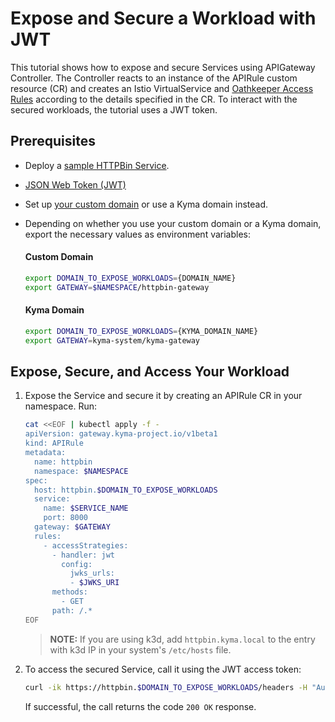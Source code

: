 # Expose and Secure a Workload with JWT

This tutorial shows how to expose and secure Services using APIGateway Controller. The Controller reacts to an instance of the APIRule custom resource (CR) and creates an Istio VirtualService and [Oathkeeper Access Rules](https://www.ory.sh/docs/oathkeeper/api-access-rules) according to the details specified in the CR. To interact with the secured workloads, the tutorial uses a JWT token.

## Prerequisites

* Deploy a [sample HTTPBin Service](../01-00-create-workload.md).
* [JSON Web Token (JWT)](./01-51-get-jwt.md)
* Set up [your custom domain](../01-10-setup-custom-domain-for-workload.md) or use a Kyma domain instead. 
* Depending on whether you use your custom domain or a Kyma domain, export the necessary values as environment variables:
  
  <!-- tabs:start -->
  #### **Custom Domain**
      
  ```bash
  export DOMAIN_TO_EXPOSE_WORKLOADS={DOMAIN_NAME}
  export GATEWAY=$NAMESPACE/httpbin-gateway
  ```
  #### **Kyma Domain**

  ```bash
  export DOMAIN_TO_EXPOSE_WORKLOADS={KYMA_DOMAIN_NAME}
  export GATEWAY=kyma-system/kyma-gateway
  ```
  <!-- tabs:end --> 

## Expose, Secure, and Access Your Workload

1. Expose the Service and secure it by creating an APIRule CR in your namespace. Run:

    ```bash
    cat <<EOF | kubectl apply -f -
    apiVersion: gateway.kyma-project.io/v1beta1
    kind: APIRule
    metadata:
      name: httpbin
      namespace: $NAMESPACE
    spec:
      host: httpbin.$DOMAIN_TO_EXPOSE_WORKLOADS   
      service:
        name: $SERVICE_NAME
        port: 8000
      gateway: $GATEWAY
      rules:
        - accessStrategies:
          - handler: jwt
            config:
              jwks_urls:
              - $JWKS_URI
          methods:
            - GET
          path: /.*
    EOF
    ```

    >**NOTE:** If you are using k3d, add `httpbin.kyma.local` to the entry with k3d IP in your system's `/etc/hosts` file.

2. To access the secured Service, call it using the JWT access token:

    ```bash
    curl -ik https://httpbin.$DOMAIN_TO_EXPOSE_WORKLOADS/headers -H "Authorization: Bearer $ACCESS_TOKEN"
    ```

    If successful, the call returns the code `200 OK` response.
